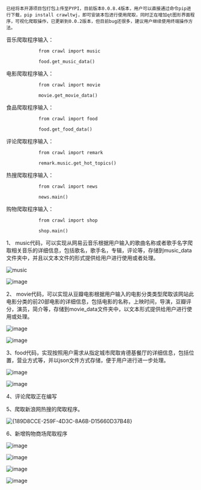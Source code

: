 
    已经将本开源项目包打包上传至PYPI，目前版本0.0.8.4版本，用户可以直接通过命令pip进行下载，pip install crawltwj，即可安装本包进行使用爬取，同时正在增加qt图形界面程序，可视化爬取操作，已更新到0.0.2版本，但目前bug还很多，建议用户继续使用终端操作方法。
    
音乐爬取程序输入：

                from crawl import music
                
                food.get_music_data()

电影爬取程序输入：

                from crawl import movie
                
                movie.get_movie_data()
食品爬取程序输入：

                from crawl import food
                
                food.get_food_data()

评论爬取程序输入：
                
                from crawl import remark
                
                remark.music.get_hot_topics()

热搜爬取程序输入：

                from crawl import news
                
                news.main()

购物爬取程序输入：

                from crawl import shop
                
                shop.main()


1、
music代码，可以实现从网易云音乐根据用户输入的歌曲名称或者歌手名字爬取相关音乐的详细信息，包括歌名，歌手名，专辑，评论等，存储到music_data文件夹中，并且以文本文件的形式提供给用户进行使用或者处理。

![music](https://github.com/user-attachments/assets/12319d68-1c6b-4cce-97c6-cce87232c44f)

![image](https://github.com/user-attachments/assets/51f1832b-5086-4bb4-afb3-93561c7fe9d8)

2、
movie代码，可以实现从豆瓣电影根据用户输入的电影分类类型爬取该网站此电影分类的前20部电影的详细信息，包括电影的名称，上映时间，导演，豆瓣评分，演员，简介等，存储到movie_data文件夹中，以文本形式提供给用户进行使用或处理。

![image](https://github.com/user-attachments/assets/69a1f6fc-febb-432b-b3c9-73391e67e04c)

![image](https://github.com/user-attachments/assets/37c66b3a-1b7d-42fb-bfed-f41dec62021c)

3、food代码，实现按照用户需求从指定城市爬取肯德基餐厅的详细信息，包括位置，营业方式等，并以json文件方式存储，便于用户进行进一步处理。

![image](https://github.com/user-attachments/assets/fa7e5431-5b53-4f27-90f8-2a9a7e7b2e17)

![image](https://github.com/user-attachments/assets/4261c721-cfd3-4364-97b6-22e6db56b067)

4、评论爬取正在编写

5、爬取新浪网热搜的爬取程序。

![{189D8CCE-259F-4D3C-8A6B-D15660D37B48}](https://github.com/user-attachments/assets/682687a7-7f9d-48e1-81d1-702543ace4da)

6、新增购物商场爬取程序

![image](https://github.com/user-attachments/assets/def3eac4-3ab4-4a69-9bab-fd18858f5ed6)

![image](https://github.com/user-attachments/assets/49437d25-6d72-429c-951e-50ac01efdc33)

![image](https://github.com/user-attachments/assets/cee13bfc-7c5a-4298-a586-4a5c410ff6ff)

![image](https://github.com/user-attachments/assets/cfff9482-d029-4bd0-b4ad-2482058177eb)





